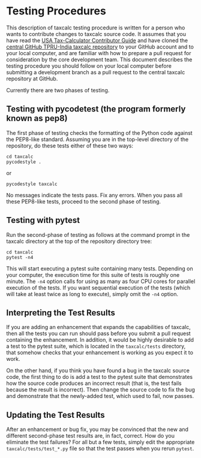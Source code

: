 Testing Procedures
==================

This description of taxcalc testing procedure is written for a
person who wants to contribute changes to taxcalc source code.
It assumes that you have read the [USA Tax-Calculator Contributor
Guide](https://github.com/PSLmodels/Tax-Calculator/blob/master/docs/contributing/contributor_guide.md)
and have cloned the [central GitHub TPRU-India taxcalc
repository](https://github.com/TPRU-India/taxcalc)
to your GitHub account and to your local computer, and are familiar
with how to prepare a pull request for consideration by the core
development team.  This document describes the testing procedure you
should follow on your local computer before submitting a development
branch as a pull request to the central taxcalc repository at GitHub.

Currently there are two phases of testing.

Testing with pycodetest (the program formerly known as pep8)
------------------------------------------------------------

The first phase of testing checks the formatting of the Python code
against the PEP8-like standard.  Assuming you are in the top-level
directory of the repository, do these tests either of these two ways:

```
cd taxcalc
pycodestyle .
```
or
```
pycodestyle taxcalc
```

No messages indicate the tests pass.  Fix any errors.  When you
pass all these PEP8-like tests, proceed to the second phase of testing.

Testing with pytest
--------------------

Run the second-phase of testing as follows at the command prompt in
the taxcalc directory at the top of the repository directory tree:

```
cd taxcalc
pytest -n4
```

This will start executing a pytest suite containing many tests.
Depending on your computer, the execution time for this suite of tests
is roughly one minute.  The `-n4` option calls for using as many as
four CPU cores for parallel execution of the tests.  If you want
sequential execution of the tests (which will take at least twice as
long to execute), simply omit the `-n4` option.

Interpreting the Test Results
-----------------------------

If you are adding an enhancement that expands the capabilities of
taxcalc, then all the tests you can run should pass before you
submit a pull request containing the enhancement.  In addition, it
would be highly desirable to add a test to the pytest suite, which is
located in the ```taxcalc/tests``` directory, that somehow checks that
your enhancement is working as you expect it to work.

On the other hand, if you think you have found a bug in the
taxcalc source code, the first thing to do is add a test to the
pytest suite that demonstrates how the source code produces an
incorrect result (that is, the test fails because the result is
incorrect).  Then change the source code to fix the bug and
demonstrate that the newly-added test, which used to fail, now passes.

Updating the Test Results
-------------------------

After an enhancement or bug fix, you may be convinced that the new and
different second-phase test results are, in fact, correct.  How do you
eliminate the test failures?  For all but a few tests, simply edit the
appropriate `taxcalc/tests/test_*.py` file so that the test passes
when you rerun `pytest`.
